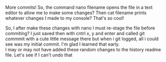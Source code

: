 More commits!
So, the command nano filename opens the file in a text editor to allow me to make some changes? 
Then cat filename prints whatever changes I made to my console? That's so cool!

So, I after make these changes with nano I must re-stage the file before commiting? 
I just saved then with cntrl x, y and enter and called git commmit with a cute little message there but when i git logged, all i could see was my initial commit.
I'm glad I learned that early.  
I may or may not have added these random changes to the history readme file. Let's see if I can't undo that

